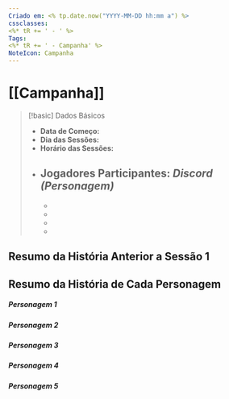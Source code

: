 ```yaml
---
Criado em: <% tp.date.now("YYYY-MM-DD hh:mm a") %>
cssclasses:
<%* tR += ' - ' %>
Tags:
<%* tR += ' - Campanha' %> 
NoteIcon: Campanha
---
```

# [[Campanha]]

> [!basic] Dados Básicos
>
> - **Data de Começo:** 
> - **Dia das Sessões:** 
> - **Horário das Sessões:** 
> * **Jogadores Participantes:** 
> 	 _Discord (Personagem)_
> 	- 
> 	- 
> 	- 
> 	- 
> 	- 

## Resumo da História Anterior a Sessão 1















## Resumo da História de Cada Personagem

##### Personagem 1





##### Personagem 2





##### Personagem 3





##### Personagem 4





##### Personagem 5




